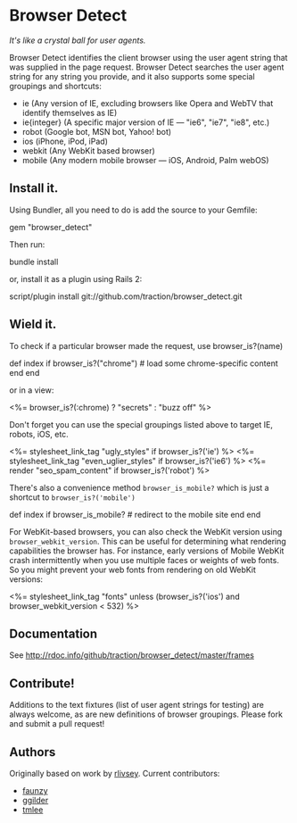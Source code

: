 # Browser Detect
_It's like a crystal ball for user agents._

Browser Detect identifies the client browser using the user agent string that was supplied in the page request. Browser Detect searches the user agent string for any string you provide, and it also supports some special groupings and shortcuts:

  * ie (Any version of IE, excluding browsers like Opera and WebTV that identify themselves as IE)
  * ie{integer} (A specific major version of IE — "ie6", "ie7", "ie8", etc.)
  * robot (Google bot, MSN bot, Yahoo! bot)
  * ios (iPhone, iPod, iPad)
  * webkit (Any WebKit based browser)
  * mobile (Any modern mobile browser — iOS, Android, Palm webOS)

## Install it.

Using Bundler, all you need to do is add the source to your Gemfile:

  gem "browser_detect"

Then run:

  bundle install

or, install it as a plugin using Rails 2:

  script/plugin install git://github.com/traction/browser_detect.git

## Wield it.

To check if a particular browser made the request, use browser_is?(name)

  def index
    if browser_is?("chrome")
      # load some chrome-specific content
    end
  end

or in a view:

  <%= browser_is?(:chrome) ? "secrets" : "buzz off" %>

Don't forget you can use the special groupings listed above to target IE, robots, iOS, etc.

  <%= stylesheet_link_tag "ugly_styles" if browser_is?('ie') %>
  <%= stylesheet_link_tag "even_uglier_styles" if browser_is?('ie6') %>
  <%= render "seo_spam_content" if browser_is?('robot') %>

There's also a convenience method `browser_is_mobile?` which is just a shortcut to `browser_is?('mobile')`

  def index
    if browser_is_mobile?
      # redirect to the mobile site
    end
  end

For WebKit-based browsers, you can also check the WebKit version using `browser_webkit_version`. This can be useful for determining what rendering capabilities the browser has. For instance, early versions of Mobile WebKit crash intermittently when you use multiple faces or weights of web fonts. So you might prevent your web fonts from rendering on old WebKit versions:

  <%= stylesheet_link_tag "fonts" unless (browser_is?('ios') and browser_webkit_version < 532) %>

## Documentation

See http://rdoc.info/github/traction/browser_detect/master/frames

## Contribute!

Additions to the text fixtures (list of user agent strings for testing) are always welcome, as are new definitions of browser groupings. Please fork and submit a pull request!

## Authors

Originally based on work by [rlivsey](http://github.com/rlivsey). Current contributors:

  * [faunzy](http://github.com/faunzy)
  * [ggilder](http://github.com/ggilder)
  * [tmlee](http://github.com/tmlee)
